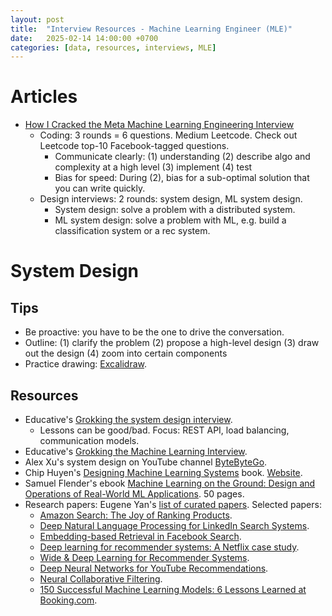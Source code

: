 ```yaml
---
layout: post
title:  "Interview Resources - Machine Learning Engineer (MLE)"
date:   2025-02-14 14:00:00 +0700
categories: [data, resources, interviews, MLE]
---
```

# Articles
- [How I Cracked the Meta Machine Learning Engineering Interview](https://medium.com/towards-data-science/how-i-cracked-the-meta-machine-learning-engineering-interview-aa32f64b8e4b)
  - Coding: 3 rounds = 6 questions. Medium Leetcode. Check out Leetcode top-10 Facebook-tagged questions.
    - Communicate clearly: (1) understanding (2) describe algo and complexity at a high level (3) implement (4) test
    - Bias for speed: During (2), bias for a sub-optimal solution that you can write quickly.
  - Design interviews: 2 rounds: system design, ML system design.
    - System design: solve a problem with a distributed system.
    - ML system design: solve a problem with ML, e.g. build a classification system or a rec system.
   

# System Design
## Tips
- Be proactive: you have to be the one to drive the conversation.
- Outline: (1) clarify the problem (2) propose a high-level design (3) draw out the design (4) zoom into certain components
- Practice drawing: [Excalidraw](https://excalidraw.com/).
## Resources
- Educative's [Grokking the system design interview](https://www.educative.io/courses/grokking-the-system-design-interview).
  - Lessons can be good/bad. Focus: REST API, load balancing, communication models. 
- Educative's [Grokking the Machine Learning Interview](https://www.educative.io/courses/grokking-the-machine-learning-interview).
- Alex Xu's system design on YouTube channel [ByteByteGo](https://www.youtube.com/c/ByteByteGo).
- Chip Huyen's [Designing Machine Learning Systems](https://www.oreilly.com/library/view/designing-machine-learning/9781098107956/) book. [Website](https://huyenchip.com/machine-learning-systems-design/toc.html).
- Samuel Flender's ebook [Machine Learning on the Ground: Design and Operations of Real-World ML Applications](https://samflender.gumroad.com/l/mlontheground). 50 pages. 
- Research papers: Eugene Yan's [list of curated papers](https://applyingml.com/papers/). Selected papers:
  - [Amazon Search: The Joy of Ranking Products](https://assets.amazon.science/89/cd/34289f1f4d25b5857d776bdf04d5/amazon-search-the-joy-of-ranking-products.pdf).
  - [Deep Natural Language Processing for LinkedIn Search Systems](https://arxiv.org/pdf/2108.08252.pdf).
  - [Embedding-based Retrieval in Facebook Search](https://arxiv.org/pdf/2006.11632.pdf).
  - [Deep learning for recommender systems: A Netflix case study](https://ojs.aaai.org/index.php/aimagazine/article/view/18140).
  - [Wide & Deep Learning for Recommender Systems](http://wide%20&%20deep%20learning%20for%20recommender%20systems/).
  - [Deep Neural Networks for YouTube Recommendations](https://static.googleusercontent.com/media/research.google.com/en//pubs/archive/45530.pdf).
  - [Neural Collaborative Filtering](https://arxiv.org/abs/1708.05031).
  - [150 Successful Machine Learning Models: 6 Lessons Learned at Booking.com](https://booking.ai/150-successful-machine-learning-models-6-lessons-learned-at-booking-com-681e09107bec).
 
